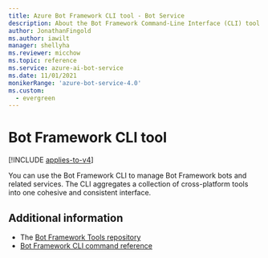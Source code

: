 ```yaml
---
title: Azure Bot Framework CLI tool - Bot Service
description: About the Bot Framework Command-Line Interface (CLI) tool.
author: JonathanFingold
ms.author: iawilt
manager: shellyha
ms.reviewer: micchow
ms.topic: reference
ms.service: azure-ai-bot-service
ms.date: 11/01/2021
monikerRange: 'azure-bot-service-4.0'
ms.custom:
  - evergreen
---
```


# Bot Framework CLI tool

[!INCLUDE [applies-to-v4](../includes/applies-to-v4-current.md)]

You can use the Bot Framework CLI to manage Bot Framework bots and related services. The CLI aggregates a collection of cross-platform tools into one cohesive and consistent interface.

## Additional information

- The [Bot Framework Tools repository](https://github.com/microsoft/botframework-cli#readme)
- [Bot Framework CLI command reference](https://github.com/microsoft/botframework-cli/tree/master/packages/cli#readme)
